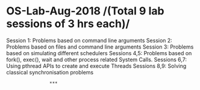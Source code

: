 # OS-Lab-Aug-2018 /(Total 9 lab sessions of 3 hrs each)/

Session  1:   Problems based on command line arguments
Session  2:   Problems based on files and command line arguments
Session  3:   Problems based on simulating different schedulers
Sessions 4,5: Problems based on fork(), exec(), wait and other process related System Calls.
Sessions 6,7: Using pthread APIs to create and execute Threads
Sessions 8,9: Solving classical synchronisation problems

                    ***
